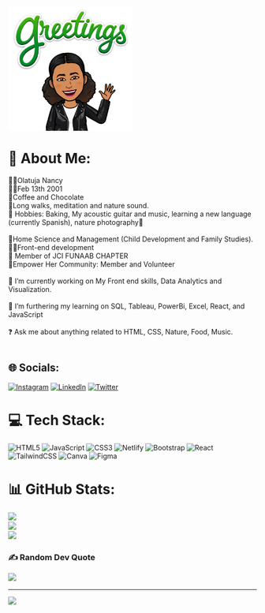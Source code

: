<img src="https://github.com/moni-nancy/moni-nancy/blob/main/greetings.png" height= "25%" width= "50%" align="center">


# 💫 About Me:
🌺👑Olatuja Nancy<br>👶🏽Feb 13th 2001<br>💖Coffee and Chocolate<br>💖Long walks, meditation and nature sound.<br>💖 Hobbies: Baking, My acoustic guitar and music, learning a new language (currently Spanish), nature photography🥰<br><br>🏫Home Science and Management (Child Development and Family Studies).<br>👩‍💻Front-end development<br>🏫 Member of JCI FUNAAB CHAPTER<br>🏫Empower Her Community: Member and Volunteer<br><br>🔭 I’m currently working on My Front end skills, Data Analytics and Visualization.<br><br>🌱 I’m furthering my learning on SQL, Tableau, PowerBi, Excel, React, and JavaScript<br><br>❓ Ask me about anything related to HTML, CSS, Nature, Food, Music.<br><br>


## 🌐 Socials:
[![Instagram](https://img.shields.io/badge/Instagram-%23E4405F.svg?logo=Instagram&logoColor=white)](https://www.instagram.com/leorah_13/) [![LinkedIn](https://img.shields.io/badge/LinkedIn-%230077B5.svg?logo=linkedin&logoColor=white)](https://linkedin.com/in/www.linkedin.com/in/olatuja-nancy) [![Twitter](https://img.shields.io/badge/Twitter-%231DA1F2.svg?logo=Twitter&logoColor=white)](https://x.com/Nancy_Olatuja) 

# 💻 Tech Stack:
![HTML5](https://img.shields.io/badge/html5-%23E34F26.svg?style=for-the-badge&logo=html5&logoColor=white) ![JavaScript](https://img.shields.io/badge/javascript-%23323330.svg?style=for-the-badge&logo=javascript&logoColor=%23F7DF1E) ![CSS3](https://img.shields.io/badge/css3-%231572B6.svg?style=for-the-badge&logo=css3&logoColor=white) ![Netlify](https://img.shields.io/badge/netlify-%23000000.svg?style=for-the-badge&logo=netlify&logoColor=#00C7B7) ![Bootstrap](https://img.shields.io/badge/bootstrap-%23563D7C.svg?style=for-the-badge&logo=bootstrap&logoColor=white) ![React](https://img.shields.io/badge/react-%2320232a.svg?style=for-the-badge&logo=react&logoColor=%2361DAFB) ![TailwindCSS](https://img.shields.io/badge/tailwindcss-%2338B2AC.svg?style=for-the-badge&logo=tailwind-css&logoColor=white) ![Canva](https://img.shields.io/badge/Canva-%2300C4CC.svg?style=for-the-badge&logo=Canva&logoColor=white) 	![Figma](https://img.shields.io/badge/figma-%23F24E1E.svg?style=for-the-badge&logo=figma&logoColor=white)

# 📊 GitHub Stats:
![](https://github-readme-stats.vercel.app/api?username=moni-nancy&theme=jolly&hide_border=false&include_all_commits=true&count_private=true)<br/>
![](https://github-readme-streak-stats.herokuapp.com/?user=moni-nancy&theme=jolly&hide_border=false)<br/>
![](https://github-readme-stats.vercel.app/api/top-langs/?username=moni-nancy&theme=jolly&hide_border=false&include_all_commits=true&count_private=true&layout=compact)

### ✍️ Random Dev Quote
![](https://quotes-github-readme.vercel.app/api?type=horizontal&theme=tokyonight)

---
[![](https://visitcount.itsvg.in/api?id=moni-nancy&icon=2&color=5)](https://visitcount.itsvg.in)
